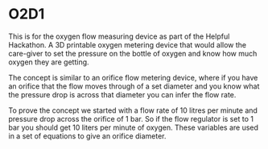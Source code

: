 # O2D1
This is for the oxygen flow measuring device as part of the Helpful Hackathon. A 3D printable oxygen metering device that would allow the care-giver to set the pressure on the bottle of oxygen and know how much oxygen they are getting. 

The concept is similar to an orifice flow metering device, where if you have an orifice that the flow moves through of a set diameter and you know what the pressure drop is across that diameter you can infer the flow rate. 

To prove the concept we started with a flow rate of 10 litres per minute and pressure drop across the orifice of 1 bar. So if the flow regulator is set to 1 bar you should get 10 liters per minute of oxygen. These variables are used in a set of equations to give an orifice diameter. 
